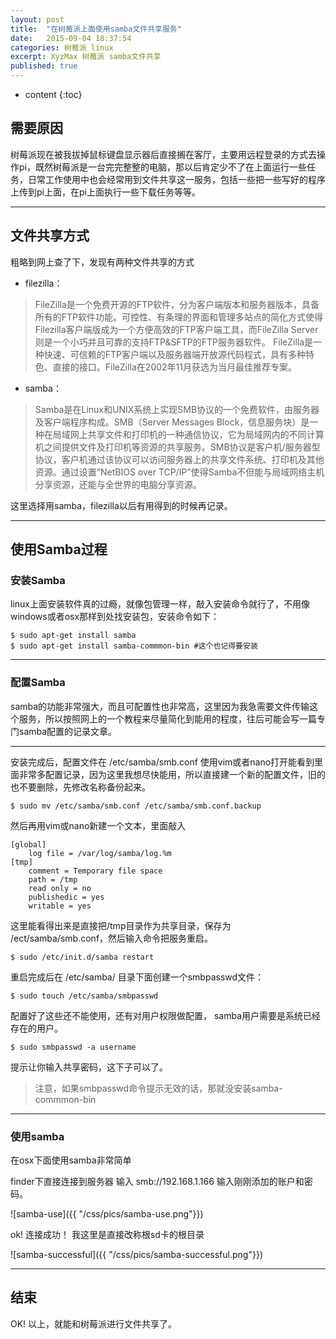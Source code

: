 ```yaml
---
layout: post
title:  "在树莓派上面使用samba文件共享服务"
date:   2015-09-04 18:37:54
categories: 树莓派 linux 
excerpt: XyzMax 树莓派 samba文件共享
published: true
---
```


* content
{:toc}

## 需要原因



树莓派现在被我拔掉鼠标键盘显示器后直接搁在客厅，主要用远程登录的方式去操作pi，既然树莓派是一台完完整整的电脑，那以后肯定少不了在上面运行一些任务，日常工作使用中也会经常用到文件共享这一服务，包括一些把一些写好的程序上传到pi上面，在pi上面执行一些下载任务等等。


---

## 文件共享方式



粗略到网上查了下，发现有两种文件共享的方式

* filezilla：

>  FileZilla是一个免费开源的FTP软件，分为客户端版本和服务器版本，具备所有的FTP软件功能。可控性、有条理的界面和管理多站点的简化方式使得Filezilla客户端版成为一个方便高效的FTP客户端工具，而FileZilla Server则是一个小巧并且可靠的支持FTP&SFTP的FTP服务器软件。
FileZilla是一种快速、可信赖的FTP客户端以及服务器端开放源代码程式，具有多种特色、直接的接口。FileZilla在2002年11月获选为当月最佳推荐专案。

* samba：

>  Samba是在Linux和UNIX系统上实现SMB协议的一个免费软件，由服务器及客户端程序构成。SMB（Server Messages Block，信息服务块）是一种在局域网上共享文件和打印机的一种通信协议，它为局域网内的不同计算机之间提供文件及打印机等资源的共享服务。SMB协议是客户机/服务器型协议，客户机通过该协议可以访问服务器上的共享文件系统、打印机及其他资源。通过设置“NetBIOS over TCP/IP”使得Samba不但能与局域网络主机分享资源，还能与全世界的电脑分享资源。

这里选择用samba，filezilla以后有用得到的时候再记录。

---


## 使用Samba过程

### 安装Samba

linux上面安装软件真的过瘾，就像包管理一样，敲入安装命令就行了，不用像windows或者osx那样到处找安装包，安装命令如下：

	$ sudo apt-get install samba
	$ sudo apt-get install samba-commmon-bin #这个也记得要安装

---



### 配置Samba

samba的功能非常强大，而且可配置性也非常高，这里因为我急需要文件传输这个服务，所以按照网上的一个教程来尽量简化到能用的程度，往后可能会写一篇专门samba配置的记录文章。

---
安装完成后，配置文件在 /etc/samba/smb.conf 使用vim或者nano打开能看到里面非常多配置记录，因为这里我想尽快能用，所以直接建一个新的配置文件，旧的也不要删除，先修改名称备份起来。

	$ sudo mv /etc/samba/smb.conf /etc/samba/smb.conf.backup

然后再用vim或nano新建一个文本，里面敲入

	[global]
    	log file = /var/log/samba/log.%m
	[tmp]
    	comment = Temporary file space
    	path = /tmp
    	read only = no
    	publishedic = yes
    	writable = yes

这里能看得出来是直接把/tmp目录作为共享目录，保存为 /ect/samba/smb.conf，然后输入命令把服务重启。
	
	$ sudo /etc/init.d/samba restart

重启完成后在 /etc/samba/ 目录下面创建一个smbpasswd文件：

	$ sudo touch /etc/samba/smbpasswd


配置好了这些还不能使用，还有对用户权限做配置， samba用户需要是系统已经存在的用户。

	$ sudo smbpasswd -a username

提示让你输入共享密码，这下子可以了。

>注意，如果smbpasswd命令提示无效的话，那就没安装samba-commmon-bin


 ---

### 使用samba

在osx下面使用samba非常简单

finder下直接连接到服务器 输入 smb://192.168.1.166 输入刚刚添加的账户和密码。

![samba-use]({{ "/css/pics/samba-use.png"}})

ok! 连接成功！ 我这里是直接改称根sd卡的根目录

![samba-successful]({{ "/css/pics/samba-successful.png"}})

---

## 结束

OK!  以上，就能和树莓派进行文件共享了。





















